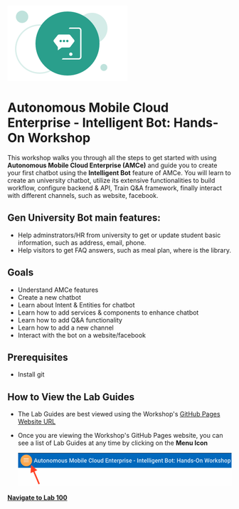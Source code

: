 ![](images/logo.png)  
# Autonomous Mobile Cloud Enterprise - Intelligent Bot: Hands-On Workshop

This workshop walks you through all the steps to get started with using **Autonomous Mobile Cloud Enterprise (AMCe)** and guide you to create your first chatbot using the **Intelligent Bot** feature of AMCe. You will learn to create an university chatbot, utilize its extensive functionalities to build workflow, configure backend & API, Train Q&A framework, finally interact with different channels, such as website, facebook.

## Gen University Bot main features:
- Help adminstrators/HR from university to get or update student basic information, such as address, email, phone.
- Help visitors to get FAQ answers, such as meal plan, where is the library.

## Goals
- Understand AMCe features
- Create a new chatbot
- Learn about Intent & Entities for chatbot
- Learn how to add services & components to enhance chatbot
- Learn how to add Q&A functionality
- Learn how to add a new channel
- Interact with the bot on a website/facebook

## Prerequisites
- Install git

## How to View the Lab Guides

- The Lab Guides are best viewed using the Workshop's [GitHub Pages Website URL](https://github.com/restonappdev/Oracle-University-Workshop/blob/master/README.md) 


- Once you are viewing the Workshop's GitHub Pages website, you can see a list of Lab Guides at any time by clicking on the **Menu Icon**

    ![](images/WorkshopMenu.png)  

**[Navigate to Lab 100](Lab100.md)**